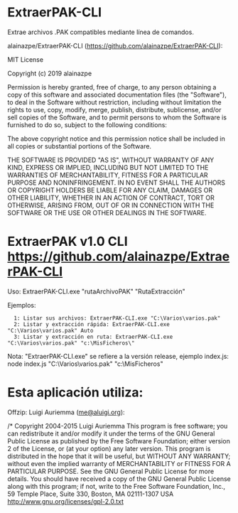 # ExtraerPAK-CLI
Extrae archivos .PAK compatibles mediante línea de comandos.

 alainazpe/ExtraerPAK-CLI (https://github.com/alainazpe/ExtraerPAK-CLI):

  MIT License

  Copyright (c) 2019 alainazpe

  Permission is hereby granted, free of charge, to any person obtaining a copy
  of this software and associated documentation files (the "Software"), to deal
  in the Software without restriction, including without limitation the rights
  to use, copy, modify, merge, publish, distribute, sublicense, and/or sell
  copies of the Software, and to permit persons to whom the Software is
  furnished to do so, subject to the following conditions:

  The above copyright notice and this permission notice shall be included in all
  copies or substantial portions of the Software.

  THE SOFTWARE IS PROVIDED "AS IS", WITHOUT WARRANTY OF ANY KIND, EXPRESS OR
  IMPLIED, INCLUDING BUT NOT LIMITED TO THE WARRANTIES OF MERCHANTABILITY,
  FITNESS FOR A PARTICULAR PURPOSE AND NONINFRINGEMENT. IN NO EVENT SHALL THE
  AUTHORS OR COPYRIGHT HOLDERS BE LIABLE FOR ANY CLAIM, DAMAGES OR OTHER
  LIABILITY, WHETHER IN AN ACTION OF CONTRACT, TORT OR OTHERWISE, ARISING FROM,
  OUT OF OR IN CONNECTION WITH THE SOFTWARE OR THE USE OR OTHER DEALINGS IN THE
  SOFTWARE.
  
# ExtraerPAK v1.0 CLI https://github.com/alainazpe/ExtraerPAK-CLI

   Uso: ExtraerPAK-CLI.exe "rutaArchivoPAK" "RutaExtracción"

   Ejemplos:

      1: Listar sus archivos: ExtraerPAK-CLI.exe "C:\Varios\varios.pak"
      2: Listar y extracción rápida: ExtraerPAK-CLI.exe "C:\Varios\varios.pak" Auto
      3: Listar y extracción en ruta: ExtraerPAK-CLI.exe "C:\Varios\varios.pak" "c:\MisFicheros\"
      
 Nota: "ExtraerPAK-CLI.exe" se refiere a la versión release, ejemplo index.js: 
 node index.js "C:\Varios\varios.pak" "c:\MisFicheros\"
      
# Esta aplicación utiliza:

Offzip: Luigi Auriemma (me@aluigi.org):

/* Copyright 2004-2015 Luigi Auriemma This program is free software; you can redistribute it and/or modify it under the terms of the GNU General Public License as published by the Free Software Foundation; either version 2 of the License, or (at your option) any later version. This program is distributed in the hope that it will be useful, but WITHOUT ANY WARRANTY; without even the implied warranty of MERCHANTABILITY or FITNESS FOR A PARTICULAR PURPOSE. See the GNU General Public License for more details. You should have received a copy of the GNU General Public License along with this program; if not, write to the Free Software Foundation, Inc., 59 Temple Place, Suite 330, Boston, MA 02111-1307 USA http://www.gnu.org/licenses/gpl-2.0.txt
